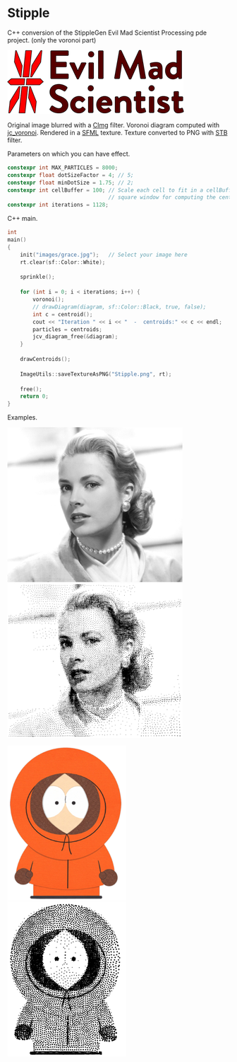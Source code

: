 # Stipple

C++ conversion of the StippleGen Evil Mad Scientist Processing pde project.
(only the voronoi part)

<a href="https://www.evilmadscientist.com/2012/stipplegen-weighted-voronoi-stippling-and-tsp-paths-in-processing/"><img src="images/logo/storeLogo3@2x.png" title="EvilMadScientist"></a>

Original image blurred with a [CImg](https://github.com/GreycLab/CImg) filter.
Voronoi diagram computed with [jc_voronoi](https://github.com/JCash/voronoi).
Rendered in a [SFML](https://www.sfml-dev.org/index-fr.php) texture.
Texture converted to PNG with [STB](https://github.com/nothings/stb) filter.


Parameters on which you can have effect.

```c
constexpr int MAX_PARTICLES = 8000;
constexpr float dotSizeFactor = 4; // 5;
constexpr float minDotSize = 1.75; // 2;
constexpr int cellBuffer = 100; // Scale each cell to fit in a cellBuffer-sized
                                // square window for computing the centroid.
constexpr int iterations = 1128;
```


C++ main.

```c
int
main()
{
    init("images/grace.jpg");   // Select your image here
    rt.clear(sf::Color::White);

    sprinkle();

    for (int i = 0; i < iterations; i++) {
        voronoi();
        // drawDiagram(diagram, sf::Color::Black, true, false);
        int c = centroid();
        cout << "Iteration " << i << "  -  centroids:" << c << endl;
        particles = centroids;
        jcv_diagram_free(&diagram);
    }

    drawCentroids();

    ImageUtils::saveTextureAsPNG("Stipple.png", rt);

    free();
    return 0;
}
```

Examples.

<img src="images/grace.jpg" height="350">&nbsp;<img src="images/stippled/grace.png" height="350">

<img src="images/KennyMcCormick.jpg" height="350">&nbsp;<img src="images/stippled/KennyMcCormick.png" height="350">
